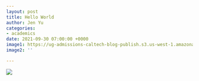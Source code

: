 ```yaml
---
layout: post
title: Hello World
author: Jen Yu
categories:
- academics
date: 2021-09-30 07:00:00 +0000
image1: https://ug-admissions-caltech-blog-publish.s3.us-west-1.amazonaws.com/2020/01/6a0105349b8251970b0240a4b0d9e1200c-800wi.jpg
image2: ''

---
```

![](https://ug-admissions-caltech-blog-publish.s3.us-west-1.amazonaws.com/2019/12/6a0105349b8251970b0240a4a51656200c-800wi.jpg)